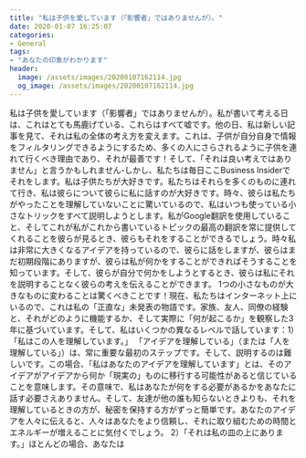 ```yaml
---
title: "私は子供を愛しています（「影響者」ではありませんが）。"
date: 2020-01-07 16:25:07
categories:
- General
tags:
- "あなたの印象がわかります"
header:
  image: /assets/images/20200107162114.jpg
  og_image: /assets/images/20200107162114.jpg
---
```


私は子供を愛しています（「影響者」ではありませんが）。私が書いて考える日は、これはとても馬鹿げている、これらはすべて嘘です。他の日、私は新しい記事を見て、それは私の全体の考え方を変えます。これは、子供が自分自身で情報をフィルタリングできるようにするため、多くの人にさらされるように子供を連れて行くべき理由であり、それが最善です！そして、「それは良い考えではありません」と言うかもしれません-しかし、私たちは毎日ここBusiness Insiderでそれをします。私は子供たちが大好きです。私たちはそれらを多くのものに連れて行き、私は彼らについて彼らに私に話すのが大好きです。時々、彼らは私たちがやったことを理解していないことに驚いているので、私はいつも使っている小さなトリックをすべて説明しようとします。私がGoogle翻訳を使用していること、そしてこれが私がこれから書いているトピックの最高の翻訳を常に提供してくれることを彼らが見るとき、彼らもそれをすることができるでしょう。時々私は非常に大きくなるアイデアを持っているので、彼らに話をしますが、彼らはまだ初期段階にありますが、彼らは私が何かをすることができればそうすることを知っています。そして、彼らが自分で何かをしようとするとき、彼らは私にそれを説明することなく彼らの考えを伝えることができます。 1つの小さなものが大きなものに変わることは驚くべきことです！現在、私たちはインターネット上にいるので、これは私の「正直な」未発表の物語です。家族、友人、同僚の経験と、それがどのように機能するか、そして実際に「何が起こるか」を観察した3年に基づいています。そして、私はいくつかの異なるレベルで話しています：1）「私はこの人を理解しています。」 「アイデアを理解している」（または「人を理解している」）は、常に重要な最初のステップです。そして、説明するのは難しいです。この場合、「私はあなたのアイデアを理解しています」とは、そのアイデアがアイデアから何か「現実の」ものに移行する可能性があると信じていることを意味します。その意味で、私はあなたが何をする必要があるかをあなたに話す必要さえありません。そして、友達が他の誰も知らないときよりも、それを理解しているときの方が、秘密を保持する方がずっと簡単です。あなたのアイデアを人々に伝えると、人々はあなたをより信頼し、それに取り組むための時間とエネルギーが増えることに気付くでしょう。 2）「それは私の皿の上にあります。」ほとんどの場合、あなたは
